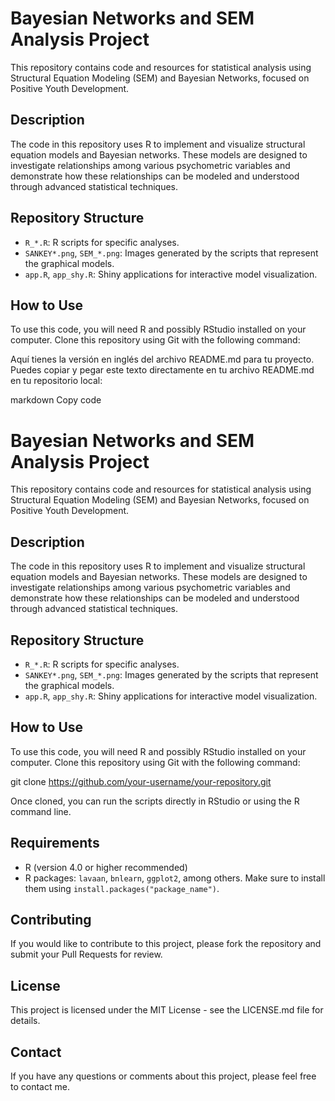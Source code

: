 # Bayesian Networks and SEM Analysis Project

This repository contains code and resources for statistical analysis using Structural Equation Modeling (SEM) and Bayesian Networks, focused on Positive Youth Development.

## Description

The code in this repository uses R to implement and visualize structural equation models and Bayesian networks. These models are designed to investigate relationships among various psychometric variables and demonstrate how these relationships can be modeled and understood through advanced statistical techniques.

## Repository Structure

- `R_*.R`: R scripts for specific analyses.
- `SANKEY*.png`, `SEM_*.png`: Images generated by the scripts that represent the graphical models.
- `app.R`, `app_shy.R`: Shiny applications for interactive model visualization.

## How to Use

To use this code, you will need R and possibly RStudio installed on your computer. Clone this repository using Git with the following command:


Aquí tienes la versión en inglés del archivo README.md para tu proyecto. Puedes copiar y pegar este texto directamente en tu archivo README.md en tu repositorio local:

markdown
Copy code
# Bayesian Networks and SEM Analysis Project

This repository contains code and resources for statistical analysis using Structural Equation Modeling (SEM) and Bayesian Networks, focused on Positive Youth Development.

## Description

The code in this repository uses R to implement and visualize structural equation models and Bayesian networks. These models are designed to investigate relationships among various psychometric variables and demonstrate how these relationships can be modeled and understood through advanced statistical techniques.

## Repository Structure

- `R_*.R`: R scripts for specific analyses.
- `SANKEY*.png`, `SEM_*.png`: Images generated by the scripts that represent the graphical models.
- `app.R`, `app_shy.R`: Shiny applications for interactive model visualization.

## How to Use

To use this code, you will need R and possibly RStudio installed on your computer. Clone this repository using Git with the following command:

git clone https://github.com/your-username/your-repository.git

Once cloned, you can run the scripts directly in RStudio or using the R command line.

## Requirements

- R (version 4.0 or higher recommended)
- R packages: `lavaan`, `bnlearn`, `ggplot2`, among others. Make sure to install them using `install.packages("package_name")`.

## Contributing

If you would like to contribute to this project, please fork the repository and submit your Pull Requests for review.

## License

This project is licensed under the MIT License - see the LICENSE.md file for details.

## Contact

If you have any questions or comments about this project, please feel free to contact me.
